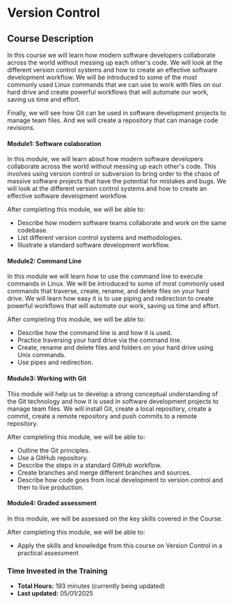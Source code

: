 # Version Control

## Course Description

In this course we will learn how modern software developers collaborate across the world without messing up each other's code. We will look at the different version control systems and how to create an effective software development workflow. We will be introduced to some of the most commonly used Linux commands that we can use to work with files on our hard drive and create powerful workflows that will automate our work, saving us time and effort. 

Finally, we will see how Git can be used in software development projects to manage team files. And we will create a repository that can manage code revisions.

#### Module1: Software colaboration

In this module, we will learn about how modern software developers collaborate across the world without messing up each other's code. This involves using version control or subversion to bring order to the chaos of massive software projects that have the potential for mistakes and bugs. We will look at the different version control systems and how to create an effective software development workflow.

After completing this module, we will be able to:

- Describe how modern software teams collaborate and work on the same codebase.
- List different version control systems and methodologies.
- Illustrate a standard software development workflow.

#### Module2: Command Line
In this module we will learn how to use the command line to execute commands in Linux. We will be introduced to some of most commonly used commands that traverse, create, rename, and delete files on your hard drive. We will learn how easy it is to use piping and redirection to create powerful workflows that will automate our work, saving us time and effort.

After completing this module, we will be able to:

- Describe how the command line is and how it is used.
- Practice traversing your hard drive via the command line.
- Create, rename and delete files and folders on your hard drive using Unix commands.
- Use pipes and redirection.

#### Module3: Working with Git
This module will help us to develop a strong conceptual understanding of the Git technology and how it is used in software development projects to manage team files. We will install Git, create a local repository, create a commit, create a remote repository and push commits to a remote repository.

After completing this module, we will be able to:

- Outline the Git principles.
- Use a GitHub repository.
- Describe the steps in a standard GitHub workflow.
- Create branches and merge different branches and sources.
- Describe how code goes from local development to version control and then to live production.

#### Module4: Graded assessment

In this module, we will be assessed on the key skills covered in the Course.

After completing this module, we will be able to:

- Apply the skills and knowledge from this course on Version Control in a practical assessment

### Time Invested in the Training

- **Total Hours:** 193 minutes (currently being updated)
- **Last updated:** 05/01/2025